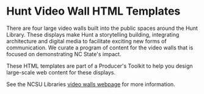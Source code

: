 # Hunt Video Wall HTML Templates

There are four large video walls built into the public spaces around the Hunt Library. These displays make Hunt a storytelling building, integrating architecture and digital media to facilitate exciting new forms of communication. We curate a program of content for the video walls that is focused on demonstrating NC State's impact.

These HTML templates are part of a Producer's Toolkit to help you design large-scale web content for these displays.

See the NCSU Libraries [video walls webpage](http://www.lib.ncsu.edu/videowalls) for more information.